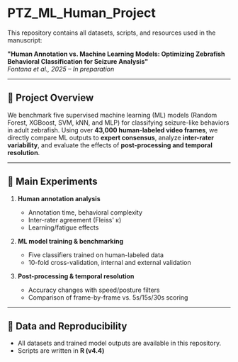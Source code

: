 # PTZ_ML_Human_Project

This repository contains all datasets, scripts, and resources used in the manuscript:

**"Human Annotation vs. Machine Learning Models: Optimizing Zebrafish Behavioral Classification for Seizure Analysis"**  
*Fontana et al., 2025 – In preparation*

---

## 📄 Project Overview

We benchmark five supervised machine learning (ML) models (Random Forest, XGBoost, SVM, kNN, and MLP) for classifying seizure-like behaviors in adult zebrafish. Using over **43,000 human-labeled video frames**, we directly compare ML outputs to **expert consensus**, analyze **inter-rater variability**, and evaluate the effects of **post-processing and temporal resolution**.

---
## 🔬 Main Experiments

1. **Human annotation analysis**
   - Annotation time, behavioral complexity
   - Inter-rater agreement (Fleiss' κ)
   - Learning/fatigue effects

2. **ML model training & benchmarking**
   - Five classifiers trained on human-labeled data
   - 10-fold cross-validation, internal and external validation

3. **Post-processing & temporal resolution**
   - Accuracy changes with speed/posture filters
   - Comparison of frame-by-frame vs. 5s/15s/30s scoring

---

## 🔗 Data and Reproducibility

- All datasets and trained model outputs are available in this repository.
- Scripts are written in **R (v4.4)** 

